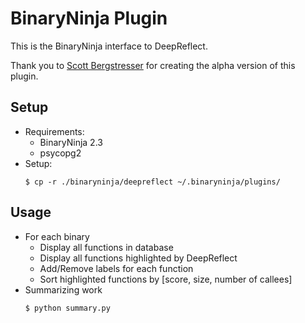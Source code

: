 # BinaryNinja Plugin
This is the BinaryNinja interface to DeepReflect.

Thank you to [Scott Bergstresser](https://github.com/sab4tg) for creating the alpha version of this plugin.

## Setup
  - Requirements:
    - BinaryNinja 2.3
    - psycopg2
  - Setup:
    ```
    $ cp -r ./binaryninja/deepreflect ~/.binaryninja/plugins/
    ```

## Usage
  - For each binary
    - Display all functions in database
    - Display all functions highlighted by DeepReflect
    - Add/Remove labels for each function
    - Sort highlighted functions by [score, size, number of callees]
  - Summarizing work
    ```
    $ python summary.py
    ```
